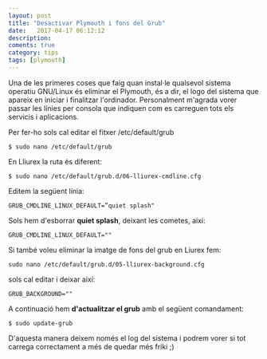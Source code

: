 ```yaml
---
layout: post
title: "Desactivar Plymouth i fons del Grub"
date:   2017-04-17 06:12:12
description:
coments: true
category: tips
tags: [plymouth]
---
```

Una de les primeres coses que faig quan instal·le qualsevol sistema operatiu GNU/Linux és eliminar el Plymouth, és a dir, el logo del sistema que apareix en iniciar i finalitzar l'ordinador. Personalment m'agrada vorer passar les línies per consola que indiquen com es carreguen tots els servicis i aplicacions.

Per fer-ho sols cal editar el fitxer /etc/default/grub

    $ sudo nano /etc/default/grub

En Lliurex la ruta és diferent:

    $ sudo nano /etc/default/grub.d/06-lliurex-cmdline.cfg

Editem la següent línia:

    GRUB_CMDLINE_LINUX_DEFAULT=”quiet splash"

Sols hem d'esborrar **quiet splash**, deixant les cometes, així:

    GRUB_CMDLINE_LINUX_DEFAULT=""

Si també voleu eliminar la imatge de fons del grub en Liurex fem:

    sudo nano /etc/default/grub.d/05-lliurex-background.cfg

sols cal editar i deixar així:

    GRUB_BACKGROUND=""

A continuació hem **d'actualitzar el grub** amb el següent comandament:

    $ sudo update-grub

D'aquesta manera deixem només el log del sistema i podrem vorer si tot carrega correctament a més de quedar més friki ;)
